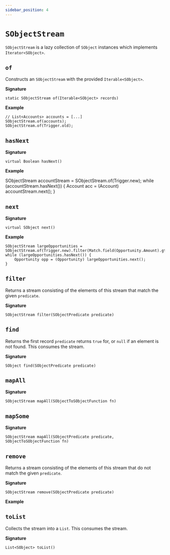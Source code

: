 ```yaml
---
sidebar_position: 4
---
```


# `SObjectStream`

`SObjectStream` is a lazy collection of `SObject` instances which implements `Iterator<SObject>`. 

## `of`

Constructs an `SObjectStream` with the provided `Iterable<SObject>`. 

**Signature**

```apex
static SObjectStream of(Iterable<SObject> records)
```

**Example**

```apex
// List<Accounts> accounts = [...]
SObjectStream.of(accounts);
SObjectStream.of(Trigger.old);
```

## `hasNext`

**Signature**

```apex
virtual Boolean hasNext()
```
**Example**

SObjectStream accountStream = SObjectStream.of(Trigger.new);
while (accountStream.hasNext()) {
	Account acc = (Account) accountStream.next();
}

## `next`

**Signature**

```apex
virtual SObject next()
```

**Example**

```apex
SObjectStream largeOpportunities = SObjectStream.of(Trigger.new).filter(Match.field(Opportunity.Amount).gt(100000));
while (largeOpportunities.hasNext()) {
	Opportunity opp = (Opportunity) largeOpportunities.next();
}
```

## `filter`

Returns a stream consisting of the elements of this stream that match the given `predicate`.

**Signature**

```apex
SObjectStream filter(SObjectPredicate predicate)
```

## `find`

Returns the first record `predicate` returns `true` for, or `null` if an element is not found. This consumes the stream.

**Signature**

```apex
SObject find(SObjectPredicate predicate)
```

## `mapAll`

**Signature**

```apex
SObjectStream mapAll(SObjectToSObjectFunction fn)
```

## `mapSome`

**Signature**

```apex
SObjectStream mapAll(SObjectPredicate predicate, SObjectToSObjectFunction fn)
```

## `remove`

Returns a stream consisting of the elements of this stream that do not match the given `predicate`.

**Signature**

```apex
SObjectStream remove(SObjectPredicate predicate)
```
**Example**

## `toList`

Collects the stream into a `List`. This consumes the stream.

**Signature**
```apex
List<SObject> toList()
```